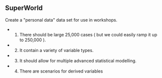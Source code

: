 ## SuperWorld

Create a "personal data" data set for use in workshops.

- 1. There should be large 25,000 cases ( but we could easily ramp it up to 250,000 ).
- 2. It contain a variety of variable types.
- 3. It should allow for multiple advanced statistical modelling.
- 4. There are scenarios for derived variables
